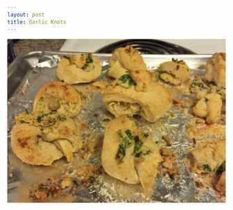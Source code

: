```yaml
---
layout: post
title: Garlic Knots
---
```


<img class="food-photo" src="/themenu/images/food/2015-1-18.jpg">
